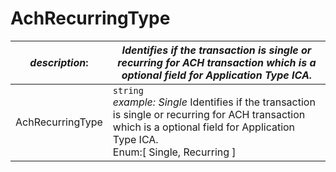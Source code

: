 
# AchRecurringType

| *description*: | *Identifies if the transaction is single or recurring for ACH transaction which is a optional field for Application Type ICA.*|
|----|----|
| AchRecurringType |    ``` string ```    <br/> *example: Single* Identifies if the transaction is single or recurring for ACH transaction which is a optional field for Application Type ICA.  <br/> Enum:[ Single, Recurring ]| 








